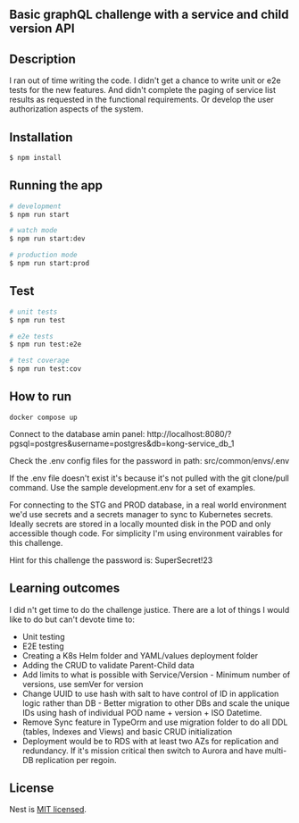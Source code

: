 <h2>
Basic graphQL challenge with a service and child version API
</h2>

## Description

I ran out of time writing the code. I didn't get a chance to write unit or e2e tests for the new features.  And didn't complete the paging of service list results as requested in the functional requirements.  Or develop the user authorization aspects of the system.


## Installation

```bash
$ npm install
```

## Running the app

```bash
# development
$ npm run start

# watch mode
$ npm run start:dev

# production mode
$ npm run start:prod
```

## Test

```bash
# unit tests
$ npm run test

# e2e tests
$ npm run test:e2e

# test coverage
$ npm run test:cov
```

## How to run

```
docker compose up
```

Connect to the database amin panel:
http://localhost:8080/?pgsql=postgres&username=postgres&db=kong-service_db_1

Check the .env config files for the password in path: src/common/envs/.env

If the .env file doesn't exist it's because it's not pulled with the git clone/pull command.  Use the sample development.env for a set of examples.

For connecting to the STG and PROD database, in a real world environment we'd use secrets and a secrets manager to sync to Kubernetes secrets.  Ideally secrets are stored in a locally mounted disk in the POD and only accessible though code. For simplicity I'm using environment vairables for this challenge.

Hint for this challenge the password is: SuperSecret!23

## Learning outcomes

I did n't get time to do the challenge justice.  There are a lot of things I would like to do but can't devote time to:

- Unit testing
- E2E testing
- Creating a K8s Helm folder and YAML/values deployment folder
- Adding the CRUD to validate Parent-Child data
- Add limits to what is possible with Service/Version - Minimum number of versions, use semVer for version
- Change UUID to use hash with salt to have control of ID in application logic rather than DB - Better migration to other DBs and scale the unique IDs using hash of individual POD name + version + ISO Datetime.
- Remove Sync feature in TypeOrm and use migration folder to do all DDL (tables, Indexes and Views) and basic CRUD initialization
- Deployment would be to RDS with at least two AZs for replication and redundancy.  If it's mission critical then switch to Aurora and have multi-DB replication per regoin.

## License

Nest is [MIT licensed](LICENSE).
